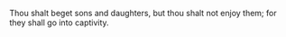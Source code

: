 Thou shalt beget sons and daughters, but thou shalt not enjoy them; for they shall go into captivity.
